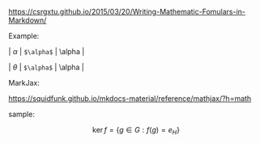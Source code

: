 https://csrgxtu.github.io/2015/03/20/Writing-Mathematic-Fomulars-in-Markdown/

Example:

| $\alpha$ | `$\alpha$` | \alpha |

| $\theta$ | `$\alpha$` | \alpha |

MarkJax:

https://squidfunk.github.io/mkdocs-material/reference/mathjax/?h=math

sample:

$$
\operatorname{ker} f=\{g\in G:f(g)=e_{H}\}
$$
